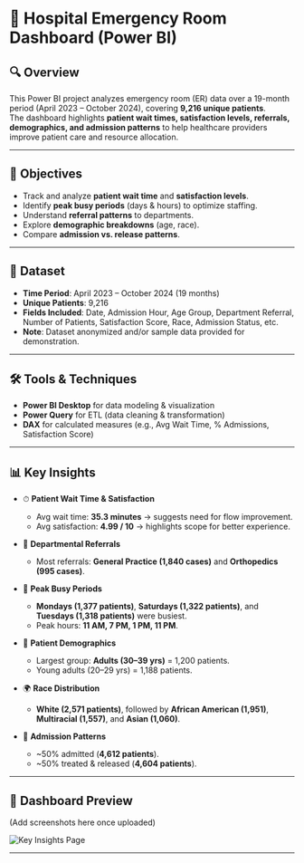 # 🏥 Hospital Emergency Room Dashboard (Power BI)

## 🔍 Overview
This Power BI project analyzes emergency room (ER) data over a 19-month period (April 2023 – October 2024), covering **9,216 unique patients**.  
The dashboard highlights **patient wait times, satisfaction levels, referrals, demographics, and admission patterns** to help healthcare providers improve patient care and resource allocation.

---

## 🎯 Objectives
- Track and analyze **patient wait time** and **satisfaction levels**.
- Identify **peak busy periods** (days & hours) to optimize staffing.
- Understand **referral patterns** to departments.
- Explore **demographic breakdowns** (age, race).
- Compare **admission vs. release patterns**.

---

## 📂 Dataset
- **Time Period**: April 2023 – October 2024 (19 months)  
- **Unique Patients**: 9,216  
- **Fields Included**: Date, Admission Hour, Age Group, Department Referral, Number of Patients, Satisfaction Score, Race, Admission Status, etc.  
- **Note**: Dataset anonymized and/or sample data provided for demonstration.  

---

## 🛠 Tools & Techniques
- **Power BI Desktop** for data modeling & visualization  
- **Power Query** for ETL (data cleaning & transformation)  
- **DAX** for calculated measures (e.g., Avg Wait Time, % Admissions, Satisfaction Score)  

---

## 📊 Key Insights
- ⏱ **Patient Wait Time & Satisfaction**  
  - Avg wait time: **35.3 minutes** → suggests need for flow improvement.  
  - Avg satisfaction: **4.99 / 10** → highlights scope for better experience.  

- 🏥 **Departmental Referrals**  
  - Most referrals: **General Practice (1,840 cases)** and **Orthopedics (995 cases)**.  

- 📅 **Peak Busy Periods**  
  - **Mondays (1,377 patients)**, **Saturdays (1,322 patients)**, and **Tuesdays (1,318 patients)** were busiest.  
  - Peak hours: **11 AM, 7 PM, 1 PM, 11 PM**.  

- 👥 **Patient Demographics**  
  - Largest group: **Adults (30–39 yrs)** = 1,200 patients.  
  - Young adults (20–29 yrs) = 1,188 patients.  

- 🌍 **Race Distribution**  
  - **White (2,571 patients)**, followed by **African American (1,951)**, **Multiracial (1,557)**, and **Asian (1,060)**.  

- 📝 **Admission Patterns**  
  - ~50% admitted (**4,612 patients**).  
  - ~50% treated & released (**4,604 patients**).  

---

## 📸 Dashboard Preview
(Add screenshots here once uploaded)  

![Key Insights Page](Sales_Dashboard_Screenshots/page1.png)

---


